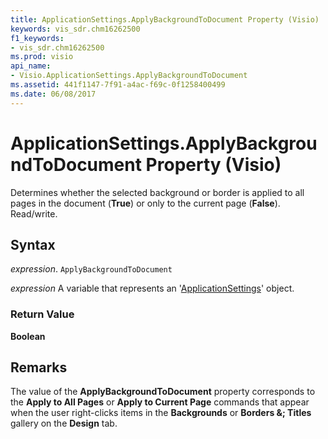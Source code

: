 ```yaml
---
title: ApplicationSettings.ApplyBackgroundToDocument Property (Visio)
keywords: vis_sdr.chm16262500
f1_keywords:
- vis_sdr.chm16262500
ms.prod: visio
api_name:
- Visio.ApplicationSettings.ApplyBackgroundToDocument
ms.assetid: 441f1147-7f91-a4ac-f69c-0f1258400499
ms.date: 06/08/2017
---
```



# ApplicationSettings.ApplyBackgroundToDocument Property (Visio)

Determines whether the selected background or border is applied to all pages in the document (**True**) or only to the current page (**False**). Read/write.


## Syntax

 _expression_. `ApplyBackgroundToDocument`

 _expression_ A variable that represents an '[ApplicationSettings](Visio.ApplicationSettings.md)' object.


### Return Value

 **Boolean**


## Remarks

The value of the  **ApplyBackgroundToDocument** property corresponds to the **Apply to All Pages** or **Apply to Current Page** commands that appear when the user right-clicks items in the **Backgrounds** or **Borders &; Titles** gallery on the **Design** tab.


